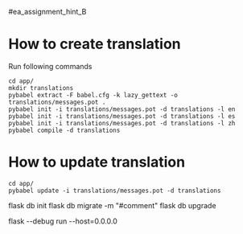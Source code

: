 #ea_assignment_hint_B



# How to create translation
Run following commands
```
cd app/
mkdir translations
pybabel extract -F babel.cfg -k lazy_gettext -o translations/messages.pot .
pybabel init -i translations/messages.pot -d translations -l en
pybabel init -i translations/messages.pot -d translations -l es
pybabel init -i translations/messages.pot -d translations -l zh
pybabel compile -d translations
```

# How to update translation
```
cd app/
pybabel update -i translations/messages.pot -d translations
```


flask db init 
flask db migrate -m "#comment"
flask db upgrade

flask --debug run --host=0.0.0.0
